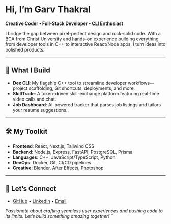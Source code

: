 # Hi, I’m Garv Thakral 

**Creative Coder • Full-Stack Developer • CLI Enthusiast**

I bridge the gap between pixel-perfect design and rock-solid code. With a BCA from Christ University and hands-on experience building everything from developer tools in C++ to interactive React/Node apps, I turn ideas into polished products.

---

## 🚀 What I Build

- **Dex CLI**: My flagship C++ tool to streamline developer workflows—project scaffolding, Git shortcuts, deployments, and more.
- **SkillTrade**: A token-driven skill-exchange platform featuring real-time video calls and chat.
- **Job Dashboard**: AI-powered tracker that parses job listings and tailors your resume suggestions.

---

## 🛠️ My Toolkit

- **Frontend**: React, Next.js, Tailwind CSS
- **Backend**: Node.js, Express, FastAPI, PostgreSQL, Prisma
- **Languages**: C++, JavaScript/TypeScript, Python
- **DevOps**: Docker, Git, CI/CD pipelines
- **Creative**: Blender, After Effects, Photoshop

---

## 🌟 Let’s Connect

- [GitHub](https://github.com/GarvThakral) • [LinkedIn](https://linkedin.com/in/garv-thakral) • [Email](mailto:garvthakralfx@gmail.com)

_Passionate about crafting seamless user experiences and pushing code to its limits. Let’s build something amazing together!_```
